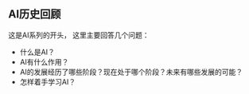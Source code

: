 ## AI历史回顾

这是AI系列的开头，
这里主要回答几个问题：

- 什么是AI？
- AI有什么作用？
- AI的发展经历了哪些阶段？现在处于哪个阶段？未来有哪些发展的可能？
- 怎样着手学习AI？
